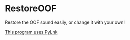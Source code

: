 # RestoreOOF
Restore the OOF sound easily, or change it with your own!


[This program uses PyLnk](https://github.com/strayge/pylnk)
